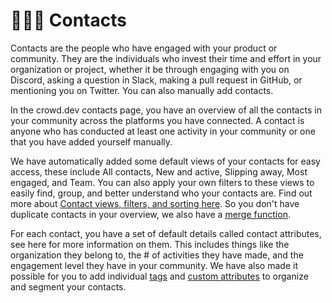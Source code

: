 # 🧑🤝🧑 Contacts

Contacts are the people who have engaged with your product or community. They are the individuals who invest their time and effort in your organization or project, whether it be through engaging with you on Discord, asking a question in Slack, making a pull request in GitHub, or mentioning you on Twitter. You can also manually add contacts.

In the crowd.dev contacts page, you have an overview of all the contacts in your community across the platforms you have connected. A contact is anyone who has conducted at least one activity in your community or one that you have added yourself manually.

We have automatically added some default views of your contacts for easy access, these include All contacts, New and active, Slipping away, Most engaged, and Team. You can also apply your own filters to these views to easily find, group, and better understand who your contacts are. Find out more about [Contact views, filters, and sorting here](../contacts/contact-views-filters-and-sorting.md). So you don't have duplicate contacts in your overview, we also have a [merge function](https://docs.crowd.dev/docs/merge-members).

For each contact, you have a set of default details called contact attributes, see here for more information on them. This includes things like the organization they belong to, the # of activities they have made, and the engagement level they have in your community. We have also made it possible for you to add individual [tags](https://docs.crowd.dev/docs/member-profiles) and [custom attributes](https://docs.crowd.dev/docs/member-attributes-identities) to organize and segment your contacts.
